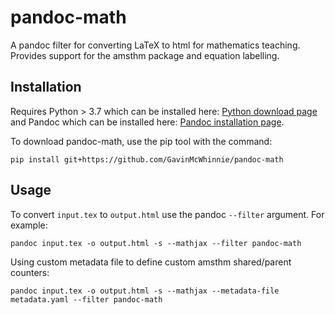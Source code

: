 # pandoc-math
A pandoc filter for converting LaTeX to html for mathematics teaching. Provides support for the amsthm package and equation labelling.

Installation
------------

Requires Python > 3.7 which can be installed here: [Python download page](https://www.python.org/downloads/) and Pandoc which can be installed here: [Pandoc installation page](https://pandoc.org/installing.html).

To download pandoc-math, use the pip tool with the command:

    pip install git+https://github.com/GavinMcWhinnie/pandoc-math

Usage
-----
To convert `input.tex` to `output.html` use the pandoc `--filter` argument. For example:

    pandoc input.tex -o output.html -s --mathjax --filter pandoc-math

Using custom metadata file to define custom amsthm shared/parent counters:

    pandoc input.tex -o output.html -s --mathjax --metadata-file metadata.yaml --filter pandoc-math

